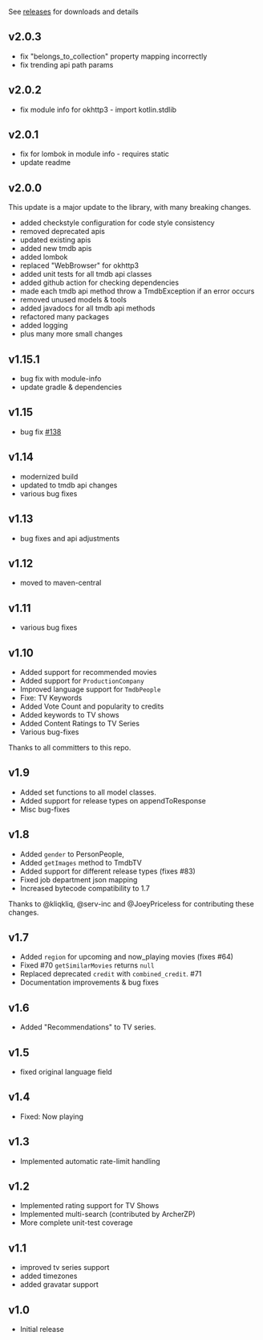 See
[releases](https://github.com/c-eg/themoviedbapi/releases)
for downloads and details

v2.0.3
-----

* fix "belongs_to_collection" property mapping incorrectly
* fix trending api path params

v2.0.2
-----

* fix module info for okhttp3 - import kotlin.stdlib

v2.0.1
-----

* fix for lombok in module info - requires static
* update readme

v2.0.0
-----

This update is a major update to the library, with many breaking changes. 
* added checkstyle configuration for code style consistency
* removed deprecated apis
* updated existing apis
* added new tmdb apis
* added lombok
* replaced "WebBrowser" for okhttp3
* added unit tests for all tmdb api classes
* added github action for checking dependencies
* made each tmdb api method throw a TmdbException if an error occurs
* removed unused models & tools
* added javadocs for all tmdb api methods
* refactored many packages
* added logging
* plus many more small changes

v1.15.1
-----

* bug fix with module-info
* update gradle & dependencies

v1.15
-----

* bug fix [#138](https://github.com/holgerbrandl/themoviedbapi/pull/138)

v1.14
-----

* modernized build
* updated to tmdb api changes
* various bug fixes

v1.13
-----
 
* bug fixes and api adjustments

v1.12
-----

* moved to maven-central

v1.11
-----

* various bug fixes

v1.10
-----

* Added support for recommended movies
* Added support for `ProductionCompany`
* Improved language support for `TmdbPeople`
* Fixe: TV Keywords
* Added Vote Count and popularity to credits
* Added keywords to TV shows
* Added Content Ratings to TV Series
* Various bug-fixes

Thanks to all committers to this repo.

v1.9
----

* Added set functions to all model classes.
* Added support for release types on appendToResponse
* Misc bug-fixes

v1.8
----


* Added `gender` to PersonPeople,
* Added `getImages` method to TmdbTV
* Added support for different release types (fixes #83)
* Fixed job department json mapping
* Increased bytecode compatibility to 1.7

Thanks to @kliqkliq, @serv-inc and @JoeyPriceless for contributing these changes.

v1.7
----

* Added `region` for upcoming and now_playing movies (fixes #64)
* Fixed #70 `getSimilarMovies` returns `null`
* Replaced deprecated `credit` with `combined_credit`. #71
* Documentation improvements & bug fixes


v1.6
---

* Added "Recommendations" to TV series.


v1.5
---

* fixed original language field

v1.4
---
- Fixed: Now playing

v1.3
---
- Implemented automatic rate-limit handling

v1.2
---
- Implemented rating support for TV Shows
- Implemented multi-search (contributed by ArcherZP)
- More complete unit-test coverage

v1.1
---
- improved tv series support
- added timezones
- added gravatar support

v1.0
---
- Initial release

